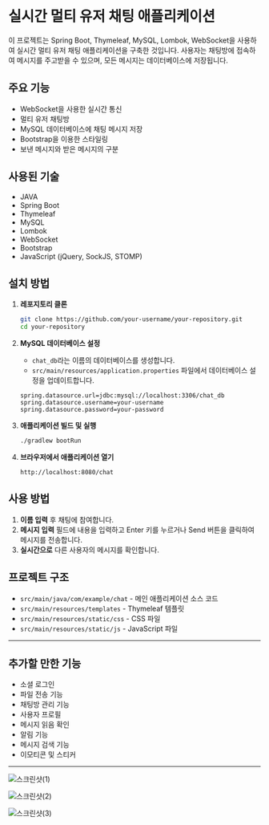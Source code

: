 # 실시간 멀티 유저 채팅 애플리케이션

이 프로젝트는 Spring Boot, Thymeleaf, MySQL, Lombok, WebSocket을 사용하여 실시간 멀티 유저 채팅 애플리케이션을 구축한 것입니다. 사용자는 채팅방에 접속하여 메시지를 주고받을 수 있으며, 모든 메시지는 데이터베이스에 저장됩니다.

## 주요 기능

- WebSocket을 사용한 실시간 통신
- 멀티 유저 채팅방
- MySQL 데이터베이스에 채팅 메시지 저장
- Bootstrap을 이용한 스타일링
- 보낸 메시지와 받은 메시지의 구분

## 사용된 기술

- JAVA
- Spring Boot
- Thymeleaf
- MySQL
- Lombok
- WebSocket
- Bootstrap
- JavaScript (jQuery, SockJS, STOMP)

## 설치 방법

1. **레포지토리 클론**
    ```bash
    git clone https://github.com/your-username/your-repository.git
    cd your-repository
    ```

2. **MySQL 데이터베이스 설정**
    - `chat_db`라는 이름의 데이터베이스를 생성합니다.
    - `src/main/resources/application.properties` 파일에서 데이터베이스 설정을 업데이트합니다.
    ```properties
    spring.datasource.url=jdbc:mysql://localhost:3306/chat_db
    spring.datasource.username=your-username
    spring.datasource.password=your-password
    ```

3. **애플리케이션 빌드 및 실행**
    ```bash
    ./gradlew bootRun
    ```

4. **브라우저에서 애플리케이션 열기**
    ```
    http://localhost:8080/chat
    ```

## 사용 방법

1. **이름 입력** 후 채팅에 참여합니다.
2. **메시지 입력** 필드에 내용을 입력하고 Enter 키를 누르거나 Send 버튼을 클릭하여 메시지를 전송합니다.
3. **실시간으로** 다른 사용자의 메시지를 확인합니다.

## 프로젝트 구조

- `src/main/java/com/example/chat` - 메인 애플리케이션 소스 코드
- `src/main/resources/templates` - Thymeleaf 템플릿
- `src/main/resources/static/css` - CSS 파일
- `src/main/resources/static/js` - JavaScript 파일

---

## 추가할 만한 기능
- 소셜 로그인
- 파일 전송 기능
- 채팅방 관리 기능
- 사용자 프로필
- 메시지 읽음 확인
- 알림 기능
- 메시지 검색 기능
- 이모티콘 및 스티커

 ---
![스크린샷(1)](https://github.com/Lee2ee/WebScoketChat/assets/89178750/504a2d2d-666d-48f6-814d-4f985c3de189)

![스크린샷(2)](https://github.com/Lee2ee/WebScoketChat/assets/89178750/a31a13bc-53d5-47d4-aa4d-862962d31676)

![스크린샷(3)](https://github.com/Lee2ee/WebScoketChat/assets/89178750/8090a635-b205-4b54-ace7-ebff20901a36)

